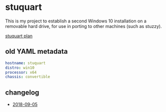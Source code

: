 # stuquart

This is my project to establish a second Windows 10 installation on a removable hard drive, for use in porting to other machines (such as stuzzy).

[stuquart plan](59eec850-8f8e-4560-a22e-6f0fe3b9f671.md)

## old YAML metadata

```yaml
hostname: stuquart
distro: win10
processor: x64
chassis: convertible
```

## changelog

- [2018-09-05](541d5cb1-c485-4647-91dc-2e17de311c17.md)
